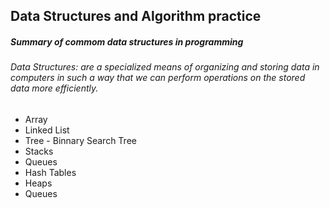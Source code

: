 ## Data Structures and Algorithm practice

##### Summary of commom data structures in programming 

###### Data Structures: are a specialized means of organizing and storing data in computers in such a way that we can perform operations on the stored data more efficiently.

- Array
- Linked List
- Tree - Binnary Search Tree
- Stacks
- Queues
- Hash Tables
- Heaps
- Queues
